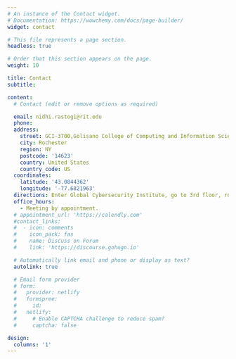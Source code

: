 ```yaml
---
# An instance of the Contact widget.
# Documentation: https://wowchemy.com/docs/page-builder/
widget: contact

# This file represents a page section.
headless: true

# Order that this section appears on the page.
weight: 10

title: Contact
subtitle:

content:
  # Contact (edit or remove options as required)

  email: nidhi.rastogi@rit.edu
  phone: 
  address:
    street: GCI-3700,Golisano College of Computing and Information Sciences 
    city: Rochester
    region: NY
    postcode: '14623'
    country: United States
    country_code: US
  coordinates:
    latitude: '43.0844362'
    longitude: '-77.6821963'
  directions: Enter Global Cybersecurity Institute, go to 3rd floor, room 3700
  office_hours:
    - Meeting by appointment.
  # appointment_url: 'https://calendly.com'
  #contact_links:
  #  - icon: comments
  #    icon_pack: fas
  #    name: Discuss on Forum
  #    link: 'https://discourse.gohugo.io'

  # Automatically link email and phone or display as text?
  autolink: true

  # Email form provider
  # form:
  #   provider: netlify
  #   formspree:
  #     id:
  #   netlify:
  #     # Enable CAPTCHA challenge to reduce spam?
  #     captcha: false

design:
  columns: '1'
---
```



